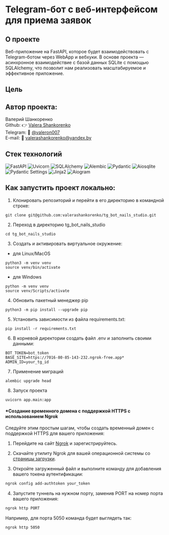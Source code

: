 # Telegram-бот с веб-интерфейсом для приема заявок

## О проекте
Веб-приложение на FastAPI, которое будет взаимодействовать с Telegram-ботом через WebApp и вебхуки. В основе проекта — асинхронное взаимодействие с базой данных SQLite с помощью SQLAlchemy, что позволит нам реализовать масштабируемое и эффективное приложение.

## Цель


## Автор проекта:
Валерий Шанкоренко<br/>
Github: 👉 [Valera Shankorenko](https://github.com/valerashankorenko)<br/>
Telegram: 📱 [@valeron007](https://t.me/valeron007)<br/>
E-mail: 📧 valerashankorenko@yandex.by<br/>

## Стек технологий
![FastAPI](https://img.shields.io/badge/FastAPI-005571?style=flat-square&logo=fastapi&logoColor=white)
![Uvicorn](https://img.shields.io/badge/Uvicorn-003B2D?style=flat-square&logo=uvicorn&logoColor=white)
![SQLAlchemy](https://img.shields.io/badge/SQLAlchemy-3F4B3D?style=flat-square&logo=sqlalchemy&logoColor=white)
![Alembic](https://img.shields.io/badge/Alembic-0D4D3A?style=flat-square&logo=alembic&logoColor=white)
![Pydantic](https://img.shields.io/badge/Pydantic-4B8BBE?style=flat-square&logo=pydantic&logoColor=white)
![Aiosqlite](https://img.shields.io/badge/Aiosqlite-4B8BBE?style=flat-square&logo=python&logoColor=white)
![Pydantic Settings](https://img.shields.io/badge/Pydantic%20Settings-4B8BBE?style=flat-square&logo=python&logoColor=white)
![Jinja2](https://img.shields.io/badge/Jinja2-4B8BBE?style=flat-square&logo=python&logoColor=white)
![Aiogram](https://img.shields.io/badge/aiogram-4B8BBE?style=flat-square&logo=python&logoColor=white)

## Как запустить проект локально:
1. Клонировать репозиторий и перейти в его директорию в командной строке:
```shell
git clone git@github.com:valerashankorenko/tg_bot_nails_studio.git
```
2. Переход в директорию tg_bot_nails_studio
```shell
cd tg_bot_nails_studio
```
3. Cоздать и активировать виртуальное окружение:
 - для Linux/MacOS
```shell
python3 -m venv venv
source venv/bin/activate
```
- для Windows
```shell
python -m venv venv
source venv/Scripts/activate
```
4. Обновить пакетный менеджер pip
```shell
python3 -m pip install --upgrade pip
```
5. Установить зависимости из файла requirements.txt:
```shell
pip install -r requirements.txt
```
6. В корневой директории создать файл .env и заполнить своими данными:
```
BOT_TOKEN=bot_token 
BASE_SITE=https://7016-80-85-143-232.ngrok-free.app*
ADMIN_ID=your_tg_id
```
7. Применение миграций
```shell
alembic upgrade head
```
8. Запуск проекта
```shell
uvicorn app.main:app
```

#### *Создание временного домена с поддержкой HTTPS с использованием Ngrok

Следуйте этим простым шагам, чтобы создать временный домен с поддержкой HTTPS для вашего приложения:

1. Перейдите на сайт [Ngrok](https://ngrok.com/) и зарегистрируйтесь.
   
2. Скачайте утилиту Ngrok для вашей операционной системы со [страницы загрузки](https://ngrok.com/download).

3. Откройте загруженный файл и выполните команду для добавления вашего токена аутентификации:
```bash
ngrok config add-authtoken your_token
```
4. Запустите туннель на нужном порту, заменив PORT на номер порта вашего приложения:
```bash
ngrok http PORT
```
Например, для порта 5050 команда будет выглядеть так:
```bash
ngrok http 5050
```
